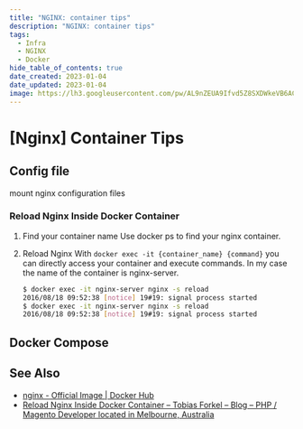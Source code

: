 ```yaml
---
title: "NGINX: container tips"
description: "NGINX: container tips"
tags:
  - Infra
  - NGINX
  - Docker
hide_table_of_contents: true
date_created: 2023-01-04
date_updated: 2023-01-04
image: https://lh3.googleusercontent.com/pw/AL9nZEUA9Ifvd5Z8SXDWkeVB6AC4MPGwnXaL6kBXNPoXwOQQ2jOcZ1Jw_0p8TKK8C3ZX0e67_FOY15eDrm7aaXSQJcKtoUzC80SAQEHsaBy6qS2AqNNs5VUFNXBKm439y_1wkvmDl-PnL8ReojnIumNlEvOXBg=w800-no?authuser=0
---
```


[Nginx] Container Tips
======================

Config file
-----------

mount nginx configuration files

### Reload Nginx Inside Docker Container

1.  Find your container name
    Use docker ps to find your nginx container.

2.  Reload Nginx
    With `docker exec -it {container_name} {command}` you can directly access your container and execute commands. In my case the name of the container is nginx-server.

    ``` bash
    $ docker exec -it nginx-server nginx -s reload
    2016/08/18 09:52:38 [notice] 19#19: signal process started
    $ docker exec -it nginx-server nginx -s reload
    2016/08/18 09:52:38 [notice] 19#19: signal process started
    ```


Docker Compose
--------------



See Also
--------

- [nginx - Official Image | Docker Hub](https://hub.docker.com/_/nginx)
- [Reload Nginx Inside Docker Container – Tobias Forkel – Blog – PHP / Magento Developer located in Melbourne, Australia](http://blog.tobiasforkel.de/en/2016/08/18/reload-nginx-inside-docker-container/)
